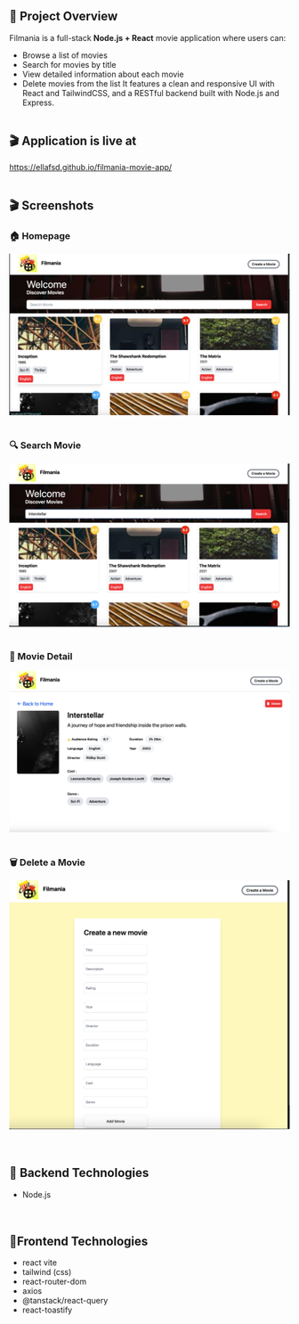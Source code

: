 ## 📌 Project Overview
Filmania is a full-stack **Node.js + React** movie application where users can:
- Browse a list of movies
- Search for movies by title
- View detailed information about each movie
- Delete movies from the list
It features a clean and responsive UI with React and TailwindCSS, and a RESTful backend built with Node.js and Express. <br /><br />


## 🎬 Application is live at
 https://ellafsd.github.io/filmania-movie-app/   <br /><br />


## 🎬 Screenshots

### 🏠 Homepage
![Homepage](./public/screenShot1.png)    <br /><br />

### 🔍 Search Movie
![Search](./public/screenShot2.png)  <br /><br />  

### 📄 Movie Detail
![Movie Detail](./public/screenShot3.png)  <br /> <br /> 

### 🗑️ Delete a Movie
![Delete Movie](./public/screenShot4.png)  <br /><br /><br />  


## 🔧 Backend Technologies
- Node.js  <br /><br /><br />  

## 🔧Frontend Technologies
- react vite
- tailwind (css)
- react-router-dom
- axios
- @tanstack/react-query
- react-toastify
